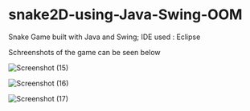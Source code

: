 # snake2D-using-Java-Swing-OOM

Snake Game built with Java and Swing;
IDE used : Eclipse


Schreenshots of the game can be seen below

![Screenshot (15)](https://user-images.githubusercontent.com/50120271/58501778-cddcde80-81a2-11e9-8fe1-f6e0e8cc8c44.png)

![Screenshot (16)](https://user-images.githubusercontent.com/50120271/58501779-ce757500-81a2-11e9-9f4b-cfe2d36ca427.png)

![Screenshot (17)](https://user-images.githubusercontent.com/50120271/58501780-ce757500-81a2-11e9-8eb7-7dbd3b7d6a9e.png)

